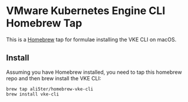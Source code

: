 # VMware Kubernetes Engine CLI Homebrew Tap
This is a [Homebrew](https://brew.sh/) tap for formulae installing the VKE CLI on macOS.

## Install
Assuming you have Homebrew installed, you need to tap this homebrew repo and then brew install the VKE CLI:

    brew tap ali5ter/homebrew-vke-cli
    brew install vke-cli